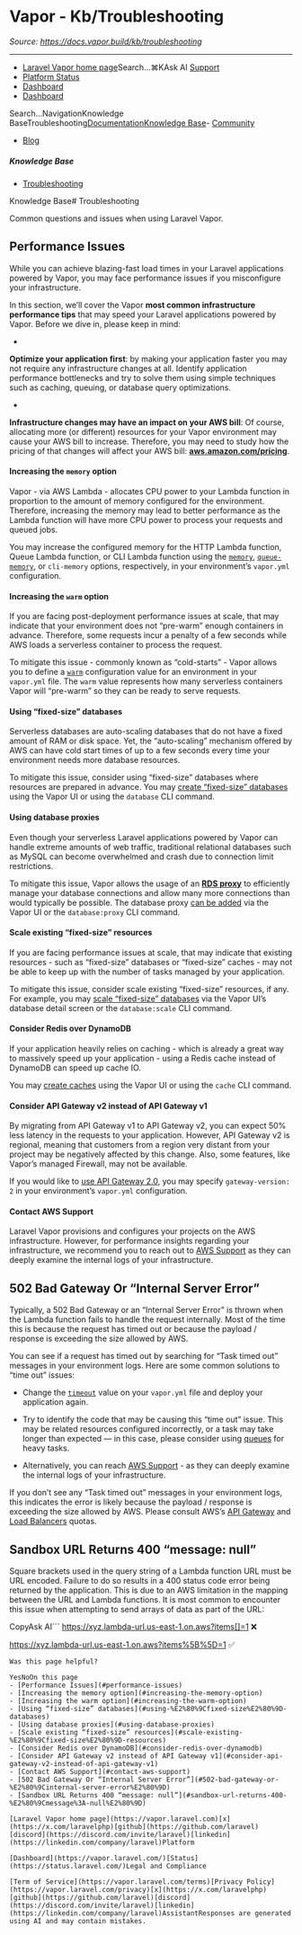 # Vapor - Kb/Troubleshooting

*Source: https://docs.vapor.build/kb/troubleshooting*

---

- [Laravel Vapor home page](https://vapor.laravel.com)Search...⌘KAsk AI
[Support](/cdn-cgi/l/email-protection#2e584f5e415c6e424f5c4f584b42004d4143)
- [Platform Status](https://status.laravel.com/)
- [Dashboard](https://vapor.laravel.com)
- [Dashboard](https://vapor.laravel.com)

Search...NavigationKnowledge BaseTroubleshooting[Documentation](/introduction)[Knowledge Base](/kb/troubleshooting)- [Community](https://discord.com/invite/laravel)
- [Blog](https://blog.laravel.com/vapor)
##### Knowledge Base

- [Troubleshooting](/kb/troubleshooting)

Knowledge Base# Troubleshooting

Common questions and issues when using Laravel Vapor.

## [​](#performance-issues)Performance Issues

While you can achieve blazing-fast load times in your Laravel applications powered by Vapor, you may face performance issues if you misconfigure your infrastructure.

In this section, we’ll cover the Vapor **most common infrastructure performance tips** that may speed your Laravel applications powered by Vapor. Before we dive in, please keep in mind:

- 
**Optimize your application first**: by making your application faster you may not require any infrastructure changes at all. Identify application performance bottlenecks and try to solve them using simple techniques such as caching, queuing, or database query optimizations.

- 
**Infrastructure changes may have an impact on your AWS bill**: Of course, allocating more (or different) resources for your Vapor environment may cause your AWS bill to increase. Therefore, you may need to study how the pricing of that changes will affect your AWS bill: **[aws.amazon.com/pricing](https://aws.amazon.com/pricing/)**.

#### [​](#increasing-the-memory-option)Increasing the `memory` option

Vapor - via AWS Lambda - allocates CPU power to your Lambda function in proportion to the amount of memory configured for the environment. Therefore, increasing the memory may lead to better performance as the Lambda function will have more CPU power to process your requests and queued jobs.

You may increase the configured memory for the HTTP Lambda function, Queue Lambda function, or CLI Lambda function using the [`memory`](/projects/environments#memory), [`queue-memory`](/resources/queues#queue-memory), or `cli-memory` options, respectively, in your environment’s `vapor.yml` configuration.

#### [​](#increasing-the-warm-option)Increasing the `warm` option

If you are facing post-deployment performance issues at scale, that may indicate that your environment does not “pre-warm” enough containers in advance. Therefore, some requests incur a penalty of a few seconds while AWS loads a serverless container to process the request.

To mitigate this issue - commonly known as “cold-starts” - Vapor allows you to define a [`warm`](/projects/environments#prewarming) configuration value for an environment in your `vapor.yml` file. The `warm` value represents how many serverless containers Vapor will “pre-warm” so they can be ready to serve requests.

#### [​](#using-%E2%80%9Cfixed-size%E2%80%9D-databases)Using “fixed-size” databases

Serverless databases are auto-scaling databases that do not have a fixed amount of RAM or disk space. Yet, the “auto-scaling” mechanism offered by AWS can have cold start times of up to a few seconds every time your environment needs more database resources.

To mitigate this issue, consider using “fixed-size” databases where resources are prepared in advance. You may [create “fixed-size” databases](/resources/databases#fixed-size-databases) using the Vapor UI or using the `database` CLI command.

#### [​](#using-database-proxies)Using database proxies

Even though your serverless Laravel applications powered by Vapor can handle extreme amounts of web traffic, traditional relational databases such as MySQL can become overwhelmed and crash due to connection limit restrictions.

To mitigate this issue, Vapor allows the usage of an **[RDS proxy](https://aws.amazon.com/rds/proxy/)** to efficiently manage your database connections and allow many more connections than would typically be possible. The database proxy [can be added](/resources/databases#database-proxies) via the Vapor UI or the `database:proxy` CLI command.

#### [​](#scale-existing-%E2%80%9Cfixed-size%E2%80%9D-resources)Scale existing “fixed-size” resources

If you are facing performance issues at scale, that may indicate that existing resources - such as “fixed-size” databases or “fixed-size” caches - may not be able to keep up with the number of tasks managed by your application.

To mitigate this issue, consider scale existing “fixed-size” resources, if any. For example, you may [scale “fixed-size” databases](/resources/databases#scaling-databases) via the Vapor UI’s database detail screen or the `database:scale` CLI command.

#### [​](#consider-redis-over-dynamodb)Consider Redis over DynamoDB

If your application heavily relies on caching - which is already a great way to massively speed up your application - using a Redis cache instead of DynamoDB can speed up cache IO.

You may [create caches](/resources/caches#introduction) using the Vapor UI or using the `cache` CLI command.

#### [​](#consider-api-gateway-v2-instead-of-api-gateway-v1)Consider API Gateway v2 instead of API Gateway v1

By migrating from API Gateway v1 to API Gateway v2, you can expect 50% less latency in the requests to your application. However, API Gateway v2 is regional, meaning that customers from a region very distant from your project may be negatively affected by this change. Also, some features, like Vapor’s managed Firewall, may not be available.

If you would like to [use API Gateway 2.0](/projects/environments#gateway-versions), you may specify `gateway-version: 2` in your environment’s `vapor.yml` configuration.

#### [​](#contact-aws-support)Contact AWS Support

Laravel Vapor provisions and configures your projects on the AWS infrastructure. However, for performance insights regarding your infrastructure, we recommend you to reach out to [AWS Support](https://console.aws.amazon.com/support/home?#/case/create?issueType=technical) as they can deeply examine the internal logs of your infrastructure.

## [​](#502-bad-gateway-or-%E2%80%9Cinternal-server-error%E2%80%9D)502 Bad Gateway Or “Internal Server Error”

Typically, a 502 Bad Gateway or an “Internal Server Error” is thrown when the Lambda function fails to handle the request internally. Most of the time this is because the request has timed out or because the payload / response is exceeding the size allowed by AWS.

You can see if a request has timed out by searching for “Task timed out” messages in your environment logs. Here are some common solutions to “time out” issues:

- Change the [`timeout`](/projects/environments#timeout) value on your `vapor.yml` file and deploy your application again.

- Try to identify the code that may be causing this “time out” issue. This may be related resources configured incorrectly, or a task may take longer than expected — in this case, please consider using [queues](/resources/queues) for heavy tasks.

- Alternatively, you can reach [AWS Support](https://console.aws.amazon.com/support/home?#/case/create?issueType=technical) - as they can deeply examine the internal logs of your infrastructure.

If you don’t see any “Task timed out” messages in your environment logs, this indicates the error is likely because the payload / response is exceeding the size allowed by AWS. Please consult AWS’s [API Gateway](https://docs.aws.amazon.com/apigateway/latest/developerguide/limits.html) and [Load Balancers](https://docs.aws.amazon.com/elasticloadbalancing/latest/application/load-balancer-limits.html) quotas.

## [​](#sandbox-url-returns-400-%E2%80%9Cmessage%3A-null%E2%80%9D)Sandbox URL Returns 400 “message: null”

Square brackets used in the query string of a Lambda function URL must be URL encoded. Failure to do so results in a 400 status code error being returned by the application. This is due to an AWS limitation in the mapping between the URL and Lambda functions. It is most common to encounter this issue when attempting to send arrays of data as part of the URL:

CopyAsk AI```
https://xyz.lambda-url.us-east-1.on.aws?items[]=1 ❌

https://xyz.lambda-url.us-east-1.on.aws?items%5B%5D=1 ✅

```
Was this page helpful?

YesNoOn this page
- [Performance Issues](#performance-issues)
- [Increasing the memory option](#increasing-the-memory-option)
- [Increasing the warm option](#increasing-the-warm-option)
- [Using “fixed-size” databases](#using-%E2%80%9Cfixed-size%E2%80%9D-databases)
- [Using database proxies](#using-database-proxies)
- [Scale existing “fixed-size” resources](#scale-existing-%E2%80%9Cfixed-size%E2%80%9D-resources)
- [Consider Redis over DynamoDB](#consider-redis-over-dynamodb)
- [Consider API Gateway v2 instead of API Gateway v1](#consider-api-gateway-v2-instead-of-api-gateway-v1)
- [Contact AWS Support](#contact-aws-support)
- [502 Bad Gateway Or “Internal Server Error”](#502-bad-gateway-or-%E2%80%9Cinternal-server-error%E2%80%9D)
- [Sandbox URL Returns 400 “message: null”](#sandbox-url-returns-400-%E2%80%9Cmessage%3A-null%E2%80%9D)

[Laravel Vapor home page](https://vapor.laravel.com)[x](https://x.com/laravelphp)[github](https://github.com/laravel)[discord](https://discord.com/invite/laravel)[linkedin](https://linkedin.com/company/laravel)Platform

[Dashboard](https://vapor.laravel.com/)[Status](https://status.laravel.com/)Legal and Compliance

[Term of Service](https://vapor.laravel.com/terms)[Privacy Policy](https://vapor.laravel.com/privacy)[x](https://x.com/laravelphp)[github](https://github.com/laravel)[discord](https://discord.com/invite/laravel)[linkedin](https://linkedin.com/company/laravel)AssistantResponses are generated using AI and may contain mistakes.